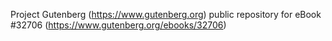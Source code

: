 Project Gutenberg (https://www.gutenberg.org) public repository for eBook #32706 (https://www.gutenberg.org/ebooks/32706)
